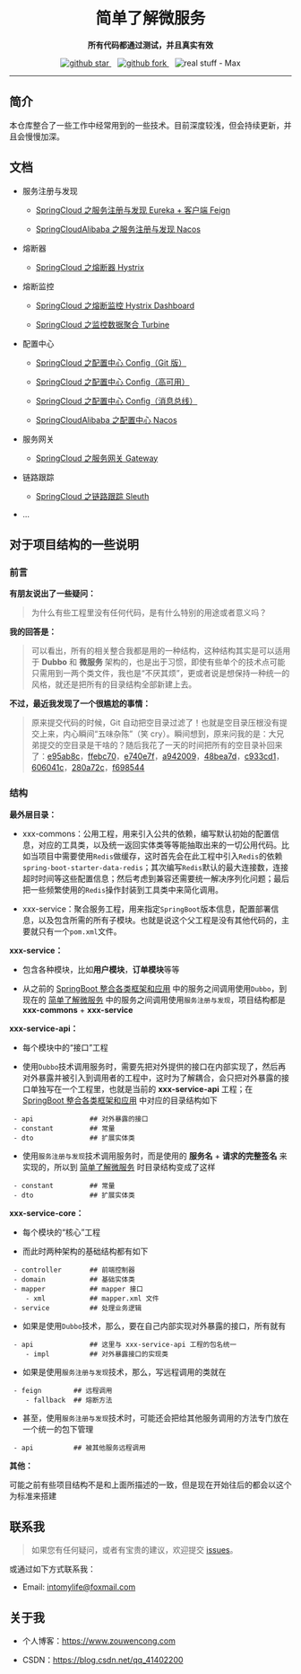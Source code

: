 <h1 align="center">
  简单了解微服务
</h1>

<p align="center">
	<strong>所有代码都通过测试，并且真实有效</strong>
</p>

<p align="center">
  <a target="_blank" href="https://github.com/intomylife/SpringCloud">
    <img src="https://img.shields.io/github/stars/intomylife/SpringCloud.svg?style=social" alt="github star"/>
  </a>&ensp;
  <a target="_blank" href="https://github.com/intomylife/SpringCloud">
    <img src="https://img.shields.io/github/forks/intomylife/SpringCloud.svg?style=social" alt="github fork"/>
  </a>&ensp;
  <img src="https://img.shields.io/badge/real%20stuff-Max-red" alt="real stuff - Max"/>
</p>

------

## 简介

本仓库整合了一些工作中经常用到的一些技术。目前深度较浅，但会持续更新，并且会慢慢加深。

## 文档

* 服务注册与发现

    * [SpringCloud 之服务注册与发现 Eureka + 客户端 Feign](https://blog.csdn.net/qq_41402200/article/details/90264207)

    * [SpringCloudAlibaba 之服务注册与发现 Nacos](https://blog.csdn.net/qq_41402200/article/details/107121599)

* 熔断器

    * [SpringCloud 之熔断器 Hystrix](https://blog.csdn.net/qq_41402200/article/details/90447408)

* 熔断监控

    * [SpringCloud 之熔断监控 Hystrix Dashboard](https://blog.csdn.net/qq_41402200/article/details/90576780)

    * [SpringCloud 之监控数据聚合 Turbine](https://blog.csdn.net/qq_41402200/article/details/90732956)

* 配置中心

    * [SpringCloud 之配置中心 Config（Git 版）](https://blog.csdn.net/qq_41402200/article/details/91126435)

    * [SpringCloud 之配置中心 Config（高可用）](https://blog.csdn.net/qq_41402200/article/details/91175252)

    * [SpringCloud 之配置中心 Config（消息总线）](https://blog.csdn.net/qq_41402200/article/details/92077652)

    * [SpringCloudAlibaba 之配置中心 Nacos](https://blog.csdn.net/qq_41402200/article/details/107136797)

* 服务网关

    * [SpringCloud 之服务网关 Gateway](https://blog.csdn.net/qq_41402200/article/details/94333830)

* 链路跟踪

    * [SpringCloud 之链路跟踪 Sleuth](https://blog.csdn.net/qq_41402200/article/details/94865516)

* ...

## 对于项目结构的一些说明

### 前言

**有朋友说出了一些疑问：**

> 为什么有些工程里没有任何代码，是有什么特别的用途或者意义吗？

**我的回答是：**

> 可以看出，所有的相关整合我都是用的一种结构，这种结构其实是可以适用于 **Dubbo** 和 **微服务** 架构的，也是出于习惯，即使有些单个的技术点可能只需用到一两个类文件，我也是“不厌其烦”，更或者说是想保持一种统一的风格，就还是把所有的目录结构全部新建上去。

**不过，最近我发现了一个很尴尬的事情：**

> 原来提交代码的时候，Git 自动把空目录过滤了！也就是空目录压根没有提交上来，内心瞬间“五味杂陈”（笑 cry）。瞬间想到，原来问我的是：大兄弟提交的空目录是干啥的？随后我花了一天的时间把所有的空目录补回来了：[e95ab8c](https://github.com/intomylife/SpringCloud/commit/e95ab8ce1d370bfd66b19ce28c6389f810b06ffe)，[ffebc70](https://github.com/intomylife/SpringCloud/commit/ffebc70557ecb68028780ca9f125427970d1d6f7)，[e740e7f](https://github.com/intomylife/SpringCloud/commit/e740e7fdf8435e876bd4332be6f531583f14a0e0)，[a942009](https://github.com/intomylife/SpringCloud/commit/a94200935b7fd62e10cd8665d757b4110144ba19)，[48bea7d](https://github.com/intomylife/SpringCloud/commit/48bea7dda3bc70e911a81bc86b6e48fbd2c83c46)，[c933cd1](https://github.com/intomylife/SpringCloud/commit/c933cd1692f1657d99210309f20822c2cae92316)，[606041c](https://github.com/intomylife/SpringCloud/commit/606041c6205b036c1872e3aef76f5f7ec67385ef)，[280a72c](https://github.com/intomylife/SpringCloud/commit/280a72c2913f4962c78bcb03c061db87de1e4fc9)，[f698544](https://github.com/intomylife/SpringCloud/commit/f6985440fec9fa6e085d86d10b148cde309fda20)

### 结构

**最外层目录：**

* xxx-commons：公用工程，用来引入公共的依赖，编写默认初始的配置信息，对应的工具类，以及统一返回实体类等等能抽取出来的一切公用代码。比如当项目中需要使用`Redis`做缓存，这时首先会在此工程中引入`Redis`的依赖`spring-boot-starter-data-redis`；其次编写`Redis`默认的最大连接数，连接超时时间等这些配置信息；然后考虑到兼容还需要统一解决序列化问题；最后把一些频繁使用的`Redis`操作封装到工具类中来简化调用。

* xxx-service：聚合服务工程，用来指定`SpringBoot`版本信息，配置部署信息，以及包含所需的所有子模块。也就是说这个父工程是没有其他代码的，主要就只有一个`pom.xml`文件。

**xxx-service：**

* 包含各种模块，比如**用户模块**，**订单模块**等等

* 从之前的 [SpringBoot 整合各类框架和应用](https://github.com/intomylife/SpringBoot) 中的服务之间调用使用`Dubbo`，到现在的 [简单了解微服务](https://github.com/intomylife/SpringCloud) 中的服务之间调用使用`服务注册与发现`，项目结构都是 **xxx-commons** + **xxx-service**

**xxx-service-api：**

* 每个模块中的“接口”工程

* 使用`Dubbo`技术调用服务时，需要先把对外提供的接口在内部实现了，然后再对外暴露并被引入到调用者的工程中，这时为了解耦合，会只把对外暴露的接口单独写在一个工程里，也就是当前的 **xxx-service-api** 工程；在 [SpringBoot 整合各类框架和应用](https://github.com/intomylife/SpringBoot) 中对应的目录结构如下

```
 - api              ## 对外暴露的接口
 - constant         ## 常量
 - dto              ## 扩展实体类
```

* 使用`服务注册与发现`技术调用服务时，而是使用的 **服务名** + **请求的完整签名** 来实现的，所以到 [简单了解微服务](https://github.com/intomylife/SpringCloud) 时目录结构变成了这样

```
 - constant         ## 常量
 - dto              ## 扩展实体类
```

**xxx-service-core：**

* 每个模块的“核心”工程

* 而此时两种架构的基础结构都有如下

```
 - controller       ## 前端控制器
 - domain           ## 基础实体类
 - mapper           ## mapper 接口
    - xml           ## mapper.xml 文件
 - service          ## 处理业务逻辑
```

* 如果是使用`Dubbo`技术，那么，要在自己内部实现对外暴露的接口，所有就有

```
 - api              ## 这里与 xxx-service-api 工程的包名统一
    - impl          ## 对外暴露接口的实现类
```

* 如果是使用`服务注册与发现`技术，那么，写远程调用的类就在

```
 - feign        ## 远程调用
    - fallback  ## 熔断方法
```

* 甚至，使用`服务注册与发现`技术时，可能还会把给其他服务调用的方法专门放在一个统一的包下管理

```
 - api          ## 被其他服务远程调用
```

**其他：**

可能之前有些项目结构不是和上面所描述的一致，但是现在开始往后的都会以这个为标准来搭建

## 联系我

> 如果您有任何疑问，或者有宝贵的建议，欢迎提交 [issues](https://github.com/intomylife/SpringCloud/issues)。

或通过如下方式联系我：

* Email: intomylife@foxmail.com

## 关于我

* 个人博客：https://www.zouwencong.com

* CSDN：https://blog.csdn.net/qq_41402200
